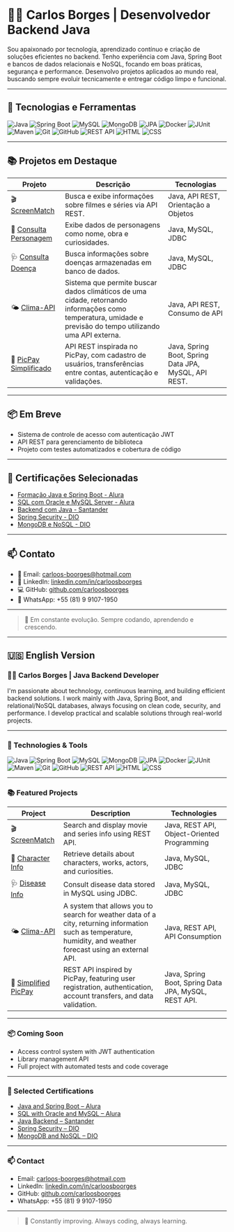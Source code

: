 # 👨‍💻 Carlos Borges | Desenvolvedor Backend Java

Sou apaixonado por tecnologia, aprendizado contínuo e criação de soluções eficientes no backend. Tenho experiência com Java, Spring Boot e bancos de dados relacionais e NoSQL, focando em boas práticas, segurança e performance. Desenvolvo projetos aplicados ao mundo real, buscando sempre evoluir tecnicamente e entregar código limpo e funcional.

---

## 🚀 Tecnologias e Ferramentas

![Java](https://img.shields.io/badge/Java-ED8B00?style=flat&logo=java&logoColor=white)
![Spring Boot](https://img.shields.io/badge/Spring%20Boot-6DB33F?style=flat&logo=spring-boot&logoColor=white)
![MySQL](https://img.shields.io/badge/MySQL-005C84?style=flat&logo=mysql&logoColor=white)
![MongoDB](https://img.shields.io/badge/MongoDB-4EA94B?style=flat&logo=mongodb&logoColor=white)
![JPA](https://img.shields.io/badge/JPA-Hibernate-59666C?style=flat&logo=hibernate&logoColor=white)
![Docker](https://img.shields.io/badge/Docker-2496ED?style=flat&logo=docker&logoColor=white)
![JUnit](https://img.shields.io/badge/JUnit-25A162?style=flat&logo=java&logoColor=white)
![Maven](https://img.shields.io/badge/Maven-C71A36?style=flat&logo=apache-maven&logoColor=white)
![Git](https://img.shields.io/badge/Git-F05032?style=flat&logo=git&logoColor=white)
![GitHub](https://img.shields.io/badge/GitHub-181717?style=flat&logo=github&logoColor=white)
![REST API](https://img.shields.io/badge/API-REST-blue)
![HTML](https://img.shields.io/badge/HTML5-E34F26?style=flat&logo=html5&logoColor=white)
![CSS](https://img.shields.io/badge/CSS3-1572B6?style=flat&logo=css3&logoColor=white)

---

## 📚 Projetos em Destaque

| Projeto | Descrição | Tecnologias |
|--------|-----------|-------------|
| 🎬 [ScreenMatch](https://github.com/carloosboorges/ScreenMatchSeries) | Busca e exibe informações sobre filmes e séries via API REST. | Java, API REST, Orientação a Objetos |
| 🧙 [Consulta Personagem](https://github.com/carloosboorges/Consulta_Personagem) | Exibe dados de personagens como nome, obra e curiosidades. | Java, MySQL, JDBC |
| 🩺 [Consulta Doença](https://github.com/carloosboorges/Sistema-de-Consulta-de-Informacoes-de-Doencas) | Busca informações sobre doenças armazenadas em banco de dados. | Java, MySQL, JDBC |
| 🌤️ [Clima-API](https://github.com/carloosboorges/Clima-API) | Sistema que permite buscar dados climáticos de uma cidade, retornando informações como temperatura, umidade e previsão do tempo utilizando uma API externa. | Java, API REST, Consumo de API |
| 💸 [PicPay Simplificado](https://github.com/carloosboorges/picpaysimplificado) | API REST inspirada no PicPay, com cadastro de usuários, transferências entre contas, autenticação e validações. | Java, Spring Boot, Spring Data JPA, MySQL, API REST.


---

## 📦 Em Breve

- Sistema de controle de acesso com autenticação JWT
- API REST para gerenciamento de biblioteca
- Projeto com testes automatizados e cobertura de código

---

## 📄 Certificações Selecionadas

- [Formação Java e Spring Boot - Alura](https://cursos.alura.com.br/user/carloos-boorges/degree-spring-boot-3-475714/certificate)
- [SQL com Oracle e MySQL Server - Alura](https://cursos.alura.com.br/user/carloos-boorges/degree-oracle-mysql-v3983-3983/certificate?lang=en)
- [Backend com Java - Santander](https://github.com/carloosboorges/meus-certificados/blob/main/Santander%202024%20-%20Backend%20com%20Java.jpeg)
- [Spring Security - DIO](https://github.com/carloosboorges/meus-certificados/blob/main/Adicionando%20Seguran%C3%A7a%20a%20uma%20API%20REST%20com%20Spring%20Security.JPG)
- [MongoDB e NoSQL - DIO](https://github.com/carloosboorges/meus-certificados/blob/main/Introdu%C3%A7%C3%A3o%20ao%20MongoDB%20e%20Banco%20de%20Dados%20NoSQL.jpg)

---

## 📫 Contato

- 📧 Email: [carloos-boorges@hotmail.com](mailto:carloos-boorges@hotmail.com)
- 💼 LinkedIn: [linkedin.com/in/carloosboorges](https://www.linkedin.com/in/carloosboorges/)
- 💻 GitHub: [github.com/carloosboorges](https://github.com/carloosboorges)
- 📱 WhatsApp: +55 (81) 9 9107-1950

---

> 🚧 Em constante evolução. Sempre codando, aprendendo e crescendo.

---

## 🇺🇸 English Version

### 👨‍💻 Carlos Borges | Java Backend Developer

I'm passionate about technology, continuous learning, and building efficient backend solutions. I work mainly with Java, Spring Boot, and relational/NoSQL databases, always focusing on clean code, security, and performance. I develop practical and scalable solutions through real-world projects.

---

### 🚀 Technologies & Tools

![Java](https://img.shields.io/badge/Java-ED8B00?style=flat&logo=java&logoColor=white)
![Spring Boot](https://img.shields.io/badge/Spring%20Boot-6DB33F?style=flat&logo=spring-boot&logoColor=white)
![MySQL](https://img.shields.io/badge/MySQL-005C84?style=flat&logo=mysql&logoColor=white)
![MongoDB](https://img.shields.io/badge/MongoDB-4EA94B?style=flat&logo=mongodb&logoColor=white)
![JPA](https://img.shields.io/badge/JPA-Hibernate-59666C?style=flat&logo=hibernate&logoColor=white)
![Docker](https://img.shields.io/badge/Docker-2496ED?style=flat&logo=docker&logoColor=white)
![JUnit](https://img.shields.io/badge/JUnit-25A162?style=flat&logo=java&logoColor=white)
![Maven](https://img.shields.io/badge/Maven-C71A36?style=flat&logo=apache-maven&logoColor=white)
![Git](https://img.shields.io/badge/Git-F05032?style=flat&logo=git&logoColor=white)
![GitHub](https://img.shields.io/badge/GitHub-181717?style=flat&logo=github&logoColor=white)
![REST API](https://img.shields.io/badge/API-REST-blue)
![HTML](https://img.shields.io/badge/HTML5-E34F26?style=flat&logo=html5&logoColor=white)
![CSS](https://img.shields.io/badge/CSS3-1572B6?style=flat&logo=css3&logoColor=white)

---

### 📚 Featured Projects

| Project | Description | Technologies |
|--------|-----------|-------------|
| 🎬 [ScreenMatch](https://github.com/carloosboorges/ScreenMatchSeries) | Search and display movie and series info using REST API. | Java, REST API, Object-Oriented Programming |
| 🧙 [Character Info](https://github.com/carloosboorges/Consulta_Personagem) | Retrieve details about characters, works, actors, and curiosities. | Java, MySQL, JDBC |
| 🩺 [Disease Info](https://github.com/carloosboorges/Sistema-de-Consulta-de-Informacoes-de-Doencas) | Consult disease data stored in MySQL using JDBC. | Java, MySQL, JDBC |
| 🌤️ [Clima-API](https://github.com/carloosboorges/Clima-API) | A system that allows you to search for weather data of a city, returning information such as temperature, humidity, and weather forecast using an external API. | Java, REST API, API Consumption |
| 💸 [Simplified PicPay](https://github.com/carloosboorges/picpaysimplificado) | REST API inspired by PicPay, featuring user registration, authentication, account transfers, and data validation. | Java, Spring Boot, Spring Data JPA, MySQL, REST API.



---

### 📦 Coming Soon

- Access control system with JWT authentication
- Library management API
- Full project with automated tests and code coverage

---

### 📄 Selected Certifications

- [Java and Spring Boot – Alura](https://cursos.alura.com.br/user/carloos-boorges/degree-spring-boot-3-475714/certificate)
- [SQL with Oracle and MySQL – Alura](https://cursos.alura.com.br/user/carloos-boorges/degree-oracle-mysql-v3983-3983/certificate?lang=en)
- [Java Backend – Santander](https://github.com/carloosboorges/meus-certificados/blob/main/Santander%202024%20-%20Backend%20com%20Java.jpeg)
- [Spring Security – DIO](https://github.com/carloosboorges/meus-certificados/blob/main/Adicionando%20Seguran%C3%A7a%20a%20uma%20API%20REST%20com%20Spring%20Security.JPG)
- [MongoDB and NoSQL – DIO](https://github.com/carloosboorges/meus-certificados/blob/main/Introdu%C3%A7%C3%A3o%20ao%20MongoDB%20e%20Banco%20de%20Dados%20NoSQL.jpg)

---

### 📫 Contact

- Email: carloos-boorges@hotmail.com  
- LinkedIn: [linkedin.com/in/carloosboorges](https://www.linkedin.com/in/carloosboorges/)  
- GitHub: [github.com/carloosboorges](https://github.com/carloosboorges)  
- WhatsApp: +55 (81) 9 9107-1950

---

> 🚧 Constantly improving. Always coding, always learning.
